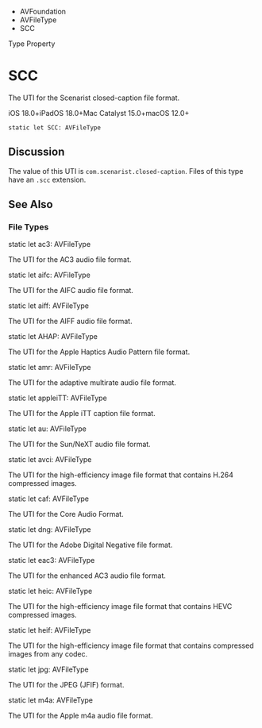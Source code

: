 

- AVFoundation
- AVFileType
-  SCC 

Type Property

# SCC

The UTI for the Scenarist closed-caption file format.

iOS 18.0+iPadOS 18.0+Mac Catalyst 15.0+macOS 12.0+

``` source
static let SCC: AVFileType
```

## Discussion

The value of this UTI is `com.scenarist.closed-caption`. Files of this type have an `.scc` extension.

## See Also

### File Types

static let ac3: AVFileType

The UTI for the AC3 audio file format.

static let aifc: AVFileType

The UTI for the AIFC audio file format.

static let aiff: AVFileType

The UTI for the AIFF audio file format.

static let AHAP: AVFileType

The UTI for the Apple Haptics Audio Pattern file format.

static let amr: AVFileType

The UTI for the adaptive multirate audio file format.

static let appleiTT: AVFileType

The UTI for the Apple iTT caption file format.

static let au: AVFileType

The UTI for the Sun/NeXT audio file format.

static let avci: AVFileType

The UTI for the high-efficiency image file format that contains H.264 compressed images.

static let caf: AVFileType

The UTI for the Core Audio Format.

static let dng: AVFileType

The UTI for the Adobe Digital Negative file format.

static let eac3: AVFileType

The UTI for the enhanced AC3 audio file format.

static let heic: AVFileType

The UTI for the high-efficiency image file format that contains HEVC compressed images.

static let heif: AVFileType

The UTI for the high-efficiency image file format that contains compressed images from any codec.

static let jpg: AVFileType

The UTI for the JPEG (JFIF) format.

static let m4a: AVFileType

The UTI for the Apple m4a audio file format.

